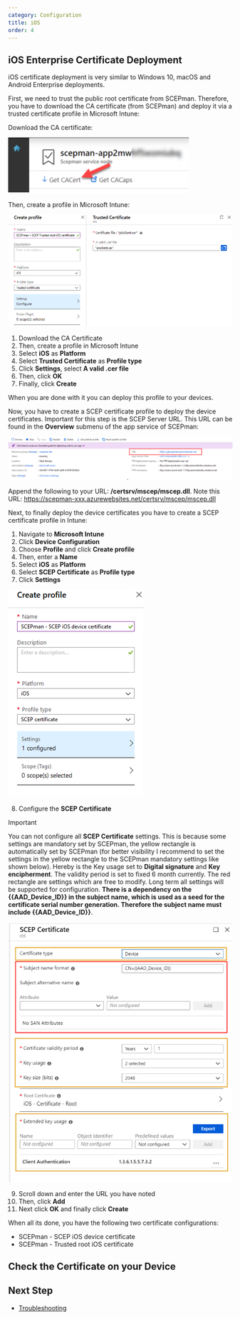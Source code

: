 ```yaml
---
category: Configuration
title: iOS
order: 4
---
```


## iOS Enterprise Certificate Deployment

iOS certificate deployment is very similar to Windows 10, macOS and Android Enterprise deployments.

First, we need to trust the public root certificate from SCEPman. Therefore, you have to download the CA certificate (from SCEPman) and deploy it via a trusted certificate profile in Microsoft Intune:

Download the CA certificate:

[![GetCACert](./media/scepman24.png)](./media/scepman24.png)

Then, create a profile in Microsoft Intune:

[![TrustedCertificate](./media/scepman_ios1.png)](./media/scepman_ios1.png)

1. Download the CA Certificate
2. Then, create a profile in Microsoft Intune
3. Select **iOS** as **Platform**
4. Select **Trusted Certificate** as **Profile type**
5. Click **Settings**, select **A valid .cer file**
6. Then, click **OK**
7. Finally, click **Create**

When you are done with it you can deploy this profile to your devices.

Now, you have to create a SCEP certificate profile to deploy the device certificates. Important for this step is the SCEP Server URL. This URL can be found in the **Overview** submenu of the app service of SCEPman:

[![SCEPServerURL](./media/scepman27.png)](./media/scepman27.png)

Append the following to your URL: **/certsrv/mscep/mscep.dll**. Note this URL: https://scepman-xxx.azurewebsites.net/certsrv/mscep/mscep.dll

Next, to finally deploy the device certificates you have to create a SCEP certificate profile in Intune:

1. Navigate to **Microsoft Intune**
2. Click **Device Configuration**
3. Choose **Profile** and click **Create profile**
4. Then, enter a **Name**
5. Select **iOS** as **Platform**
6. Select **SCEP Certificate** as **Profile type**
7. Click **Settings**

[![SCEPCertificate](./media/scepman_ios1_1.png)](./media/scepman_ios1_1_.png)

8. Configure the **SCEP Certificate**

> [!IMPORTANT]
> You can not configure all **SCEP Certificate** settings. This is because some settings are mandatory set by SCEPman, the yellow rectangle is automatically set by SCEPman (for better visibility I recommend to set the settings in the yellow rectangle to the SCEPman mandatory settings like shown below). Hereby is the Key usage set to **Digital signature** and **Key encipherment**. The validity period is set to fixed 6 month currently. The red rectangle are settings which are free to modify. Long term all settings will be supported for configuration. **There is a dependency on the {{AAD_Device_ID}} in the subject name, which is used as a seed for the certificate serial number generation. Therefore the subject name must include {{AAD_Device_ID}}**.
>
> [![TrustedCertificateMandatory](./media/scepman_ios2.png)](./media/scepman_ios2.png)

9. Scroll down and enter the URL you have noted
10. Then, click **Add**
11. Next click **OK** and finally click **Create**

When all its done, you have the following two certificate configurations:

* SCEPman - SCEP iOS device certificate
* SCEPman - Trusted root iOS certificate

## Check the Certificate on your Device



## Next Step

* [Troubleshooting](11_troubleshooting.md)

